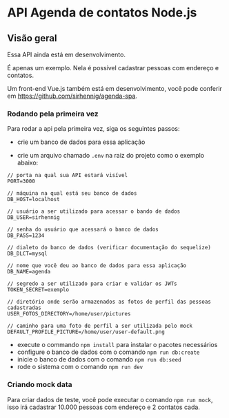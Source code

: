 # API Agenda de contatos Node.js

## Visão geral
Essa API ainda está em desenvolvimento.

É apenas um exemplo. Nela é possível cadastrar pessoas com endereço e contatos.

Um front-end Vue.js também está em desenvolvimento, você pode conferir em https://github.com/sirhennig/agenda-spa.

### Rodando pela primeira vez
Para rodar a api pela primeira vez, siga os seguintes passos:

* crie um banco de dados para essa aplicação

* crie um arquivo chamado `.env` na raiz do projeto como o exemplo abaixo:
```
// porta na qual sua API estará visível
PORT=3000

// máquina na qual está seu banco de dados
DB_HOST=localhost

// usuário a ser utilizado para acessar o bando de dados
DB_USER=sirhennig

// senha do usuário que acessará o banco de dados
DB_PASS=1234

// dialeto do banco de dados (verificar documentação do sequelize)
DB_DLCT=mysql

// nome que você deu ao banco de dados para essa aplicação
DB_NAME=agenda

// segredo a ser utilizado para criar e validar os JWTs
TOKEN_SECRET=exemplo

// diretório onde serão armazenados as fotos de perfil das pessoas cadastradas
USER_FOTOS_DIRECTORY=/home/user/pictures

// caminho para uma foto de perfil a ser utilizada pelo mock
DEFAULT_PROFILE_PICTURE=/home/user/user-default.png
```
* execute o commando `npm install` para instalar o pacotes necessários
* configure o banco de dados com o comando `npm run db:create`
* inicie o banco de dados com o comando `npm run db:seed`
* rode o sistema com o comando `npm run dev`

### Criando mock data
Para criar dados de teste, você pode executar o comando `npm run mock`, isso irá cadastrar 10.000 pessoas com endereço e 2 contatos cada.
